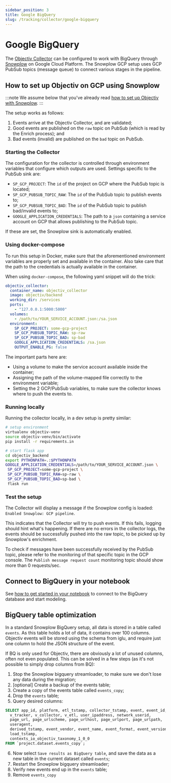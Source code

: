 ```yaml
---
sidebar_position: 3
title: Google BigQuery
slug: /tracking/collector/google-bigquery
---
```


# Google BigQuery

The [Objectiv Collector](./introduction.md) can be configured to work with BigQuery through 
[Snowplow](./snowplow-pipeline.md) on Google Cloud Platform. The Snowplow GCP setup uses GCP PubSub topics 
(message queue) to connect various stages in the pipeline. 

## How to set up Objectiv on GCP using Snowplow

:::note
We assume below that you've already read [how to set up Objectiv with Snowplow](./snowplow-pipeline.md).
:::

The setup works as follows:

1. Events arrive at the Objectiv Collector, and are validated;
2. Good events are published on the `raw` topic on PubSub (which is read by the Enrich process); and
3. Bad events (invalid) are published on the `bad` topic on PubSub.

### Starting the Collector
The configuration for the collector is controlled through environment variables that configure which outputs
are used. Settings specific to the PubSub sink are:

- `SP_GCP_PROJECT`: The `id` of the project on GCP where the PubSub topic is located;
- `SP_GCP_PUBSUB_TOPIC_RAW`: The `id` of the PubSub topic to publish events to;
- `SP_GCP_PUBSUB_TOPIC_BAD`: The `id` of the PubSub topic to publish bad/invalid events to;
- `GOOGLE_APPLICATION_CREDENTIALS`: The path to a `json` containing a service account on GCP that allows 
  publishing to the PubSub topic.

If these are set, the Snowplow sink is automatically enabled.

### Using docker-compose
To run this setup in Docker, make sure that the aforementioned environment variables are properly set and 
available in the container. Also take care that the path to the credentials is actually available in the 
container.

When using `docker-compose`, the following yaml snippet will do the trick:

```yaml
objectiv_collector:
  container_name: objectiv_collector
  image: objectiv/backend
  working_dir: /services
  ports:
    - "127.0.0.1:5000:5000"
  volumes:
    - /path/to/YOUR_SERVICE_ACCOUNT.json:/sa.json
  environment:
    SP_GCP_PROJECT: some-gcp-project
    SP_GCP_PUBSUB_TOPIC_RAW: sp-raw
    SP_GCP_PUBSUB_TOPIC_BAD: sp-bad
    GOOGLE_APPLICATION_CREDENTIALS: /sa.json
    OUTPUT_ENABLE_PG: false
```

The important parts here are:
- Using a volume to make the service account available inside the container;
- Assigning the path of the volume-mapped file correctly to the environment variable;
- Setting the 2 GCP/PubSub variables, to make sure the collector knows where to push the events to.

### Running locally
Running the collector locally, in a dev setup is pretty similar:

```sh
# setup environment
virtualenv objectiv-venv
source objectiv-venv/bin/activate
pip install -r requirements.in

# start flask app
cd objectiv_backend
export PYTHONPATH=.:$PYTHONPATH
GOOGLE_APPLICATION_CREDENTIALS=/path/to/YOUR_SERVICE_ACCOUNT.json \
 SP_GCP_PROJECT=some-gcp-project \
 SP_GCP_PUBSUB_TOPIC_RAW=sp-raw \
 SP_GCP_PUBSUB_TOPIC_BAD=sp-bad \
 flask run
```

### Test the setup
The Collector will display a message if the Snowplow config is loaded: `Enabled Snowplow: GCP pipeline`.

This indicates that the Collector will try to push events. If this fails, logging should hint what's 
happening. If there are no errors in the collector logs, the events should be successfully pushed into the 
raw topic, to be picked up by Snowplow's enrichment.

To check if messages have been successfully received by the PubSub topic, please refer to the monitoring of 
that specific topic in the GCP console. The `Publish message request count` monitoring topic should show more 
than 0 requests/sec.

## Connect to BigQuery in your notebook
See [how to get started in your notebook](../../modeling/get-started-in-your-notebook.mdx) to connect to the 
BigQuery database and start modeling.

## BigQuery table optimization
In a standard Snowplow BigQuery setup, all data is stored in a table called `events`. As this table holds a 
lot of data, it contains over 100 columns. Objectiv events will be stored using the schema from iglu, and 
require just one column to hold the JSON structure of the event.

If BQ is only used for Objectiv, there are obviously a lot of unused columns, often not even populated. This 
can be solved in a few steps (as it's not possible to simply drop columns from BQ):

1. Stop the Snowplow bigquery streamloader, to make sure we don't lose any data during the migration;
2. [optional] Create a backup of the events table;
3. Create a copy of the events table called `events_copy`;
4. Drop the `events` table;
5. Query desired columns:
```sql
SELECT app_id, platform, etl_tstamp, collector_tstamp, event, event_id, 
  v_tracker, v_collector, v_etl, user_ipaddress, network_userid, 
  page_url, page_urlscheme, page_urlhost, page_urlport, page_urlpath,
  useragent, 
  derived_tstamp, event_vendor, event_name, event_format, event_version, event_fingerprint,
  load_tstamp, 
  contexts_io_objectiv_taxonomy_1_0_0
FROM `project.dataset.events_copy`;
```
6. Now select `Save results as BigQuery table`, and save the data as a new table in the current dataset 
  called `events`;
7. Restart the Snowplow bigquery streamloader;
8. Verify new events end up in the `events` table;
9. Remove `events_copy`
